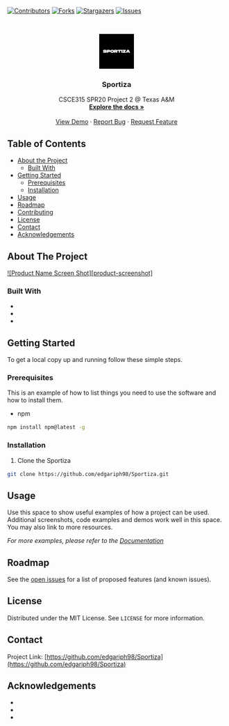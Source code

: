 
<!-- PROJECT SHIELDS -->
<!--
*** I'm using markdown "reference style" links for readability.
*** Reference links are enclosed in brackets [ ] instead of parentheses ( ).
*** See the bottom of this document for the declaration of the reference variables
*** for contributors-url, forks-url, etc. This is an optional, concise syntax you may use.
*** https://www.markdownguide.org/basic-syntax/#reference-style-links
-->
[![Contributors][contributors-shield]][contributors-url]
[![Forks][forks-shield]][forks-url]
[![Stargazers][stars-shield]][stars-url]
[![Issues][issues-shield]][issues-url]



<!-- PROJECT LOGO -->
<br />
<p align="center">
  <a href="https://github.com/edgariph98/Sportiza">
    <img src="html/images/logo.png" alt="Logo" width="80" height="80">
  </a>

  <h3 align="center">Sportiza</h3>

  <p align="center">
    CSCE315 SPR20 Project 2 @ Texas A&M
    <br />
    <a href="https://github.com/edgariph98/Sportiza"><strong>Explore the docs »</strong></a>
    <br />
    <br />
    <a href="https://github.com/edgariph98/Sportiza">View Demo</a>
    ·
    <a href="https://github.com/edgariph98/Sportiza/issues">Report Bug</a>
    ·
    <a href="https://github.com/edgariph98/Sportiza/issues">Request Feature</a>
  </p>
</p>



<!-- TABLE OF CONTENTS -->
## Table of Contents

* [About the Project](#about-the-project)
  * [Built With](#built-with)
* [Getting Started](#getting-started)
  * [Prerequisites](#prerequisites)
  * [Installation](#installation)
* [Usage](#usage)
* [Roadmap](#roadmap)
* [Contributing](#contributing)
* [License](#license)
* [Contact](#contact)
* [Acknowledgements](#acknowledgements)



<!-- ABOUT THE PROJECT -->
## About The Project

[![Product Name Screen Shot][product-screenshot]](https://example.com)



### Built With

* []()
* []()
* []()



<!-- GETTING STARTED -->
## Getting Started

To get a local copy up and running follow these simple steps.

### Prerequisites

This is an example of how to list things you need to use the software and how to install them.
* npm
```sh
npm install npm@latest -g
```

### Installation
 
1. Clone the Sportiza
```sh
git clone https://github.com/edgariph98/Sportiza.git
```



<!-- USAGE EXAMPLES -->
## Usage

Use this space to show useful examples of how a project can be used. Additional screenshots, code examples and demos work well in this space. You may also link to more resources.

_For more examples, please refer to the [Documentation](https://example.com)_



<!-- ROADMAP -->
## Roadmap

See the [open issues](https://github.com/edgariph98/Sportiza/issues) for a list of proposed features (and known issues).



<!-- LICENSE -->
## License

Distributed under the MIT License. See `LICENSE` for more information.



<!-- CONTACT -->
## Contact

Project Link: [https://github.com/edgariph98/Sportiza](https://github.com/edgariph98/Sportiza)



<!-- ACKNOWLEDGEMENTS -->
## Acknowledgements

* []()
* []()
* []()





<!-- MARKDOWN LINKS & IMAGES -->
<!-- https://www.markdownguide.org/basic-syntax/#reference-style-links -->
[contributors-shield]: https://img.shields.io/github/contributors/edgariph98/Sportiza.svg?style=flat-square
[contributors-url]: https://github.com/edgariph98/Sportiza/graphs/contributors
[forks-shield]: https://img.shields.io/github/forks/edgariph98/Sportiza.svg?style=flat-square
[forks-url]: https://github.com/edgariph98/Sportiza/network/members
[stars-shield]: https://img.shields.io/github/stars/edgariph98/Sportiza.svg?style=flat-square
[stars-url]: https://github.com/edgariph98/Sportiza/stargazers
[issues-shield]: https://img.shields.io/github/issues/edgariph98/Sportiza.svg?style=flat-square
[issues-url]: https://github.com/edgariph98/Sportiza/issues
